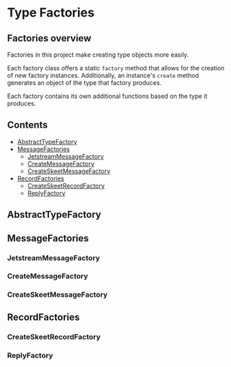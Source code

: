 # Type Factories

## Factories overview

Factories in this project make creating type objects more easily.

Each factory class offers a static `factory` method that allows for the creation of new factory instances. Additionally,
an instance's `create` method generates an object of the type that factory produces.

Each factory contains its own additional functions based on the type it produces.

## Contents

-   [AbstractTypeFactory](#abstracttypefactory)
-   [MessageFactories](#messagefactories)
    -   [JetstreamMessageFactory](#jetstreammessagefactory)
    -   [CreateMessageFactory](#createmessagefactory)
    -   [CreateSkeetMessageFactory](#createskeetmessagefactory)
-   [RecordFactories](#recordfactories)
    -   [CreateSkeetRecordFactory](#createskeetrecordfactory)
    -   [ReplyFactory](#replyfactory)

## AbstractTypeFactory

## MessageFactories

### JetstreamMessageFactory

### CreateMessageFactory

### CreateSkeetMessageFactory

## RecordFactories

### CreateSkeetRecordFactory

### ReplyFactory
